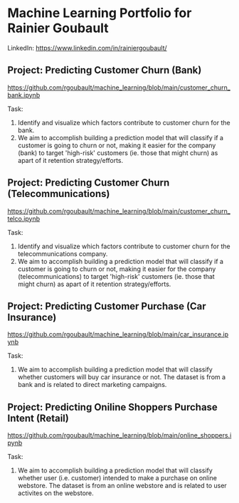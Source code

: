 # Machine Learning Portfolio for Rainier Goubault
LinkedIn: https://www.linkedin.com/in/rainiergoubault/


## Project: Predicting Customer Churn (Bank)
https://github.com/rgoubault/machine_learning/blob/main/customer_churn_bank.ipynb

Task:
1. Identify and visualize which factors contribute to customer churn for the bank.
2. We aim to accomplish building a prediction model that will classify if a customer is going to churn or not, making it easier for the company (bank) to target 'high-risk' customers (ie. those that might churn) as apart of it retention strategy/efforts.



## Project: Predicting Customer Churn (Telecommunications)
https://github.com/rgoubault/machine_learning/blob/main/customer_churn_telco.ipynb

Task:
1. Identify and visualize which factors contribute to customer churn for the telecommunications company.
2. We aim to accomplish building a prediction model that will classify if a customer is going to churn or not, making it easier for the company (telecommunications) to target 'high-risk' customers (ie. those that might churn) as apart of it retention strategy/efforts.



## Project: Predicting Customer Purchase (Car Insurance)
https://github.com/rgoubault/machine_learning/blob/main/car_insurance.ipynb

Task:
1. We aim to accomplish building a prediction model that will classify whether customers will buy car insurance or not. The dataset is from a bank and is related to direct marketing campaigns.



## Project: Predicting Oniline Shoppers Purchase Intent (Retail)
https://github.com/rgoubault/machine_learning/blob/main/online_shoppers.ipynb

Task:
1. We aim to accomplish building a prediction model that will classify whether user (i.e. customer) intended to make a purchase on online webstore. The dataset is from an online webstore and is related to user activites on the webstore.



